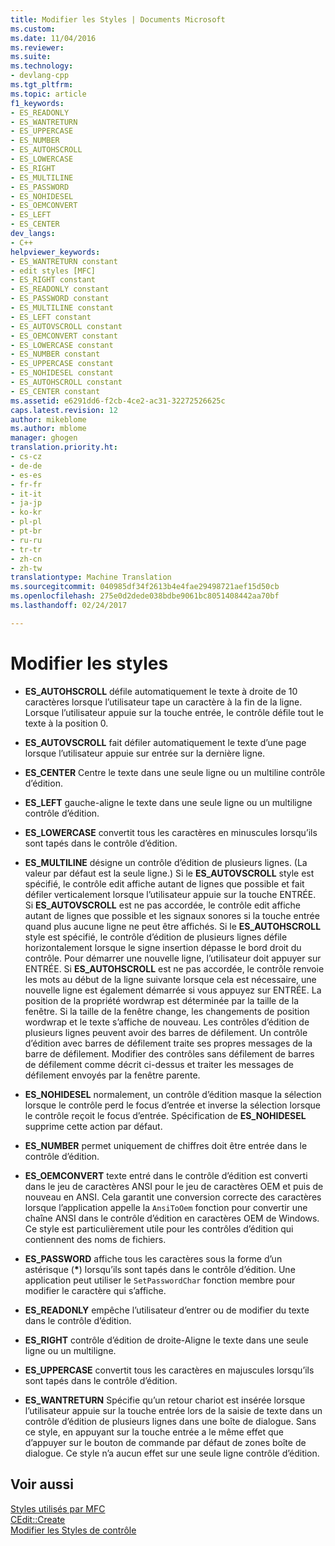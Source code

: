 ```yaml
---
title: Modifier les Styles | Documents Microsoft
ms.custom: 
ms.date: 11/04/2016
ms.reviewer: 
ms.suite: 
ms.technology:
- devlang-cpp
ms.tgt_pltfrm: 
ms.topic: article
f1_keywords:
- ES_READONLY
- ES_WANTRETURN
- ES_UPPERCASE
- ES_NUMBER
- ES_AUTOHSCROLL
- ES_LOWERCASE
- ES_RIGHT
- ES_MULTILINE
- ES_PASSWORD
- ES_NOHIDESEL
- ES_OEMCONVERT
- ES_LEFT
- ES_CENTER
dev_langs:
- C++
helpviewer_keywords:
- ES_WANTRETURN constant
- edit styles [MFC]
- ES_RIGHT constant
- ES_READONLY constant
- ES_PASSWORD constant
- ES_MULTILINE constant
- ES_LEFT constant
- ES_AUTOVSCROLL constant
- ES_OEMCONVERT constant
- ES_LOWERCASE constant
- ES_NUMBER constant
- ES_UPPERCASE constant
- ES_NOHIDESEL constant
- ES_AUTOHSCROLL constant
- ES_CENTER constant
ms.assetid: e6291dd6-f2cb-4ce2-ac31-32272526625c
caps.latest.revision: 12
author: mikeblome
ms.author: mblome
manager: ghogen
translation.priority.ht:
- cs-cz
- de-de
- es-es
- fr-fr
- it-it
- ja-jp
- ko-kr
- pl-pl
- pt-br
- ru-ru
- tr-tr
- zh-cn
- zh-tw
translationtype: Machine Translation
ms.sourcegitcommit: 040985df34f2613b4e4fae29498721aef15d50cb
ms.openlocfilehash: 275e0d2dede038bdbe9061bc8051408442aa70bf
ms.lasthandoff: 02/24/2017

---
```

# <a name="edit-styles"></a>Modifier les styles
-   **ES_AUTOHSCROLL** défile automatiquement le texte à droite de 10 caractères lorsque l’utilisateur tape un caractère à la fin de la ligne. Lorsque l’utilisateur appuie sur la touche entrée, le contrôle défile tout le texte à la position 0.  
  
-   **ES_AUTOVSCROLL** fait défiler automatiquement le texte d’une page lorsque l’utilisateur appuie sur entrée sur la dernière ligne.  
  
-   **ES_CENTER** Centre le texte dans une seule ligne ou un multiline contrôle d’édition.  
  
-   **ES_LEFT** gauche-aligne le texte dans une seule ligne ou un multiligne contrôle d’édition.  
  
-   **ES_LOWERCASE** convertit tous les caractères en minuscules lorsqu’ils sont tapés dans le contrôle d’édition.  
  
-   **ES_MULTILINE** désigne un contrôle d’édition de plusieurs lignes. (La valeur par défaut est la seule ligne.) Si le **ES_AUTOVSCROLL** style est spécifié, le contrôle edit affiche autant de lignes que possible et fait défiler verticalement lorsque l’utilisateur appuie sur la touche ENTRÉE. Si **ES_AUTOVSCROLL** est ne pas accordée, le contrôle edit affiche autant de lignes que possible et les signaux sonores si la touche entrée quand plus aucune ligne ne peut être affichés. Si le **ES_AUTOHSCROLL** style est spécifié, le contrôle d’édition de plusieurs lignes défile horizontalement lorsque le signe insertion dépasse le bord droit du contrôle. Pour démarrer une nouvelle ligne, l’utilisateur doit appuyer sur ENTRÉE. Si **ES_AUTOHSCROLL** est ne pas accordée, le contrôle renvoie les mots au début de la ligne suivante lorsque cela est nécessaire, une nouvelle ligne est également démarrée si vous appuyez sur ENTRÉE. La position de la propriété wordwrap est déterminée par la taille de la fenêtre. Si la taille de la fenêtre change, les changements de position wordwrap et le texte s’affiche de nouveau. Les contrôles d’édition de plusieurs lignes peuvent avoir des barres de défilement. Un contrôle d’édition avec barres de défilement traite ses propres messages de la barre de défilement. Modifier des contrôles sans défilement de barres de défilement comme décrit ci-dessus et traiter les messages de défilement envoyés par la fenêtre parente.  
  
-   **ES_NOHIDESEL** normalement, un contrôle d’édition masque la sélection lorsque le contrôle perd le focus d’entrée et inverse la sélection lorsque le contrôle reçoit le focus d’entrée. Spécification de **ES_NOHIDESEL** supprime cette action par défaut.  
  
-   **ES_NUMBER** permet uniquement de chiffres doit être entrée dans le contrôle d’édition.  
  
-   **ES_OEMCONVERT** texte entré dans le contrôle d’édition est converti dans le jeu de caractères ANSI pour le jeu de caractères OEM et puis de nouveau en ANSI. Cela garantit une conversion correcte des caractères lorsque l’application appelle la `AnsiToOem` fonction pour convertir une chaîne ANSI dans le contrôle d’édition en caractères OEM de Windows. Ce style est particulièrement utile pour les contrôles d’édition qui contiennent des noms de fichiers.  
  
-   **ES_PASSWORD** affiche tous les caractères sous la forme d’un astérisque (**\***) lorsqu’ils sont tapés dans le contrôle d’édition. Une application peut utiliser le `SetPasswordChar` fonction membre pour modifier le caractère qui s’affiche.  
  
-   **ES_READONLY** empêche l’utilisateur d’entrer ou de modifier du texte dans le contrôle d’édition.  
  
-   **ES_RIGHT** contrôle d’édition de droite-Aligne le texte dans une seule ligne ou un multiligne.  
  
-   **ES_UPPERCASE** convertit tous les caractères en majuscules lorsqu’ils sont tapés dans le contrôle d’édition.  
  
-   **ES_WANTRETURN** Spécifie qu’un retour chariot est insérée lorsque l’utilisateur appuie sur la touche entrée lors de la saisie de texte dans un contrôle d’édition de plusieurs lignes dans une boîte de dialogue. Sans ce style, en appuyant sur la touche entrée a le même effet que d’appuyer sur le bouton de commande par défaut de zones boîte de dialogue. Ce style n’a aucun effet sur une seule ligne contrôle d’édition.  
  
## <a name="see-also"></a>Voir aussi  
 [Styles utilisés par MFC](../../mfc/reference/styles-used-by-mfc.md)   
 [CEdit::Create](../../mfc/reference/cedit-class.md#create)   
 [Modifier les Styles de contrôle](http://msdn.microsoft.com/library/windows/desktop/bb775464)


